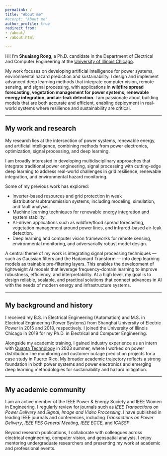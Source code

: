 ```yaml
---
permalink: /
title: "About me"
#ecerpt: "About me"
author_profile: true
redirect_from: 
- /about/
- /about.html

---
```


Hi! I’m **Shuaiang Rong**, a Ph.D. candidate in the Department of Electrical and Computer Engineering at the [University of Illinois Chicago](https://ece.uic.edu/).  

My work focuses on developing artificial intelligence for power systems, environmental hazard prediction and sustainability. I design and implement advanced deep learning methods that integrate computer vision, remote sensing, and signal processing, with applications in **wildfire spread forecasting, vegetation management for power systems, renewable energy integration, and air-leak detection**. I am passionate about building models that are both accurate and efficient, enabling deployment in real-world systems where resilience and sustainability are critical.

---

## My work and research


My research lies at the intersection of power systems, renewable energy, and artificial intelligence, combining methods from power electronics, optimization, signal processing, and deep learning.  

I am broadly interested in developing multidisciplinary approaches that integrate traditional power engineering, signal processing with cutting-edge deep learning to address real-world challenges in grid resilience, renewable integration, and environmental hazard monitoring.    


Some of my previous work has explored:  
- Inverter-based resources and grid protection in weak distribution/subtransmission systems, including modeling, simulation, and fault analysis.  
- Machine learning techniques for renewable energy integration and system stability.  
- AI-driven applications such as wildfire/flood spread forecasting, vegetation management around power lines, and infrared-based air-leak detection.  
- Deep learning and computer vision frameworks for remote sensing, environmental monitoring, and adversarially robust model design.  

A central theme of my work is integrating signal processing techniques — such as Gaussian filters and the Hadamard Transform — into deep learning models as trainable pre-filtering layers. This enables the development of lightweight AI models that leverage frequency-domain learning to improve robustness, efficiency, and interpretability. At a high level, my goal is to design reliable, scalable, and practical solutions that connect advances in AI with the needs of modern energy and infrastructure systems.

---

## My background and history

I received my B.S. in Electrical Engineering (Automation) and M.S. in Electrical Engineering (Power Systems) from Shanghai University of Electric Power in 2015 and 2018, respectively. I joined the University of Illinois Chicago in 2019 for my Ph.D. in Electrical and Computer Engineering.  

Alongside my academic training, I gained industry experience as an intern with [Quanta Technology](https://quanta-technology.com/) in 2023 summer, where I worked on power distribution line monitoring and customer outage prediction projects for a case study in Puerto Rico. My broader academic trajectory reflects a strong foundation in both power systems and power electronics and emerging deep learning methodologies for sustainability and hazard mitigation.

---

## My academic community
I am an active member of the IEEE Power & Energy Society and IEEE Women in Engineering. I regularly review for journals such as *IEEE Transactions on Power Delivery* and *Signal, Image and Video Processing*. I have published in leading IEEE journals and conferences, including *Transactions on Power Delivery*, *IEEE PES General Meeting*, *IEEE ECCE*, and *ICASSP*.  

Beyond research publications, I collaborate with colleagues across electrical engineering, computer vision, and geospatial analysis. I enjoy mentoring undergraduate researchers and presenting my work at academic and professional events.  

